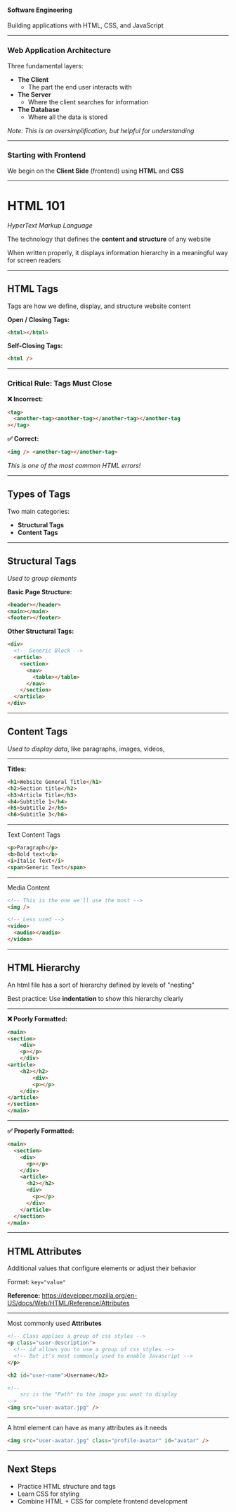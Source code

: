 #### Software Engineering

Building applications with HTML, CSS, and JavaScript

---

### Web Application Architecture

Three fundamental layers:

- **The Client** <!-- element class="fragment" -->
  - The part the end user interacts with <!-- element class="fragment" -->
- **The Server** <!-- element class="fragment" -->
  - Where the client searches for information<!-- element class="fragment" -->
- **The Database** <!-- element class="fragment" -->
  - Where all the data is stored<!-- element class="fragment" -->

<!-- element class="fragment" -->

_Note: This is an oversimplification, but helpful for understanding_

---

### Starting with Frontend

We begin on the **Client Side** (frontend) using **HTML** and **CSS**

---

# HTML 101

_HyperText Markup Language_

<!-- element class="fragment" -->

The technology that defines the **content and structure** of any website

<!-- element class="fragment" -->

When written properly, it displays information hierarchy in a meaningful way for screen readers

<!-- element class="fragment" -->

---

## HTML Tags

Tags are how we define, display, and structure website content

 <!-- element class="fragment" -->

**Open / Closing Tags:**

 <!-- element class="fragment" -->

```html
<html></html>
```

<!-- element class="fragment" -->

**Self-Closing Tags:**

 <!-- element class="fragment" -->

```html
<html />
```

 <!-- element class="fragment" -->

---

### Critical Rule: Tags Must Close

**❌ Incorrect:**

<!-- element class="fragment" -->

```html
<tag>
  <another-tag><another-tag></another-tag></another-tag
></tag>
```

<!-- element class="fragment" -->

**✅ Correct:**

<!-- element class="fragment" -->

```html
<img /> <another-tag></another-tag>
```

<!-- element class="fragment" -->

_This is one of the most common HTML errors!_

<!-- element class="fragment" -->

---

## Types of Tags

Two main categories:

- **Structural Tags** <!-- element class="fragment" -->
- **Content Tags** <!-- element class="fragment" -->

---

## Structural Tags

_Used to group elements_

**Basic Page Structure:**

<!-- element class="fragment" -->

```html
<header></header>
<main></main>
<footer></footer>
```

<!-- element class="fragment" -->

**Other Structural Tags:**

<!-- element class="fragment" -->

```html
<div>
  <!-- Generic Block -->
  <article>
    <section>
      <nav>
        <table></table>
      </nav>
    </section>
  </article>
</div>
```

<!-- element class="fragment" -->

---

## Content Tags

_Used to display data_, like paragraphs, images, videos,

---

**Titles:**

```html
<h1>Website General Title</h1>
<h2>Section title</h2>
<h3>Article Title</h3>
<h4>Subtitle 1</h4>
<h5>Subtitle 2</h5>
<h6>Subtitle 3</h6>
```

<!-- element class="fragment" -->

---

Text Content Tags

```html
<p>Paragraph</p>
<b>Bold text</b>
<i>Italic Text</i>
<span>Generic Text</span>
```

<!-- element class="fragment" -->

---

Media Content

```html
<!-- This is the one we'll use the most -->
<img />

<!-- Less used -->
<video>
  <audio></audio>
</video>
```

<!-- element class="fragment" -->

---

## HTML Hierarchy

An html file has a sort of hierarchy defined by levels of "nesting"

Best practice: Use **indentation** to show this hierarchy clearly

<!-- element class="fragment" -->

---

**❌ Poorly Formatted:**

```html
<main>
<section>
	<div>
	<p></p>
	</div>
<article>
	<h2></h2>
		<div>
		<p></p>
	</div>
</article>
</section>
</main>
```

<!-- element class="fragment" -->

---

**✅ Properly Formatted:**

```html
<main>
  <section>
    <div>
      <p></p>
    </div>
    <article>
      <h2></h2>
      <div>
        <p></p>
      </div>
    </article>
  </section>
</main>
```

<!-- element class="fragment" -->

---

## HTML Attributes

Additional values that configure elements or adjust their behavior

Format: `key="value"`

<!-- element class="fragment" -->

**Reference:** https://developer.mozilla.org/en-US/docs/Web/HTML/Reference/Attributes

<!-- element class="fragment" -->

---

Most commonly used **Attributes**

```html
<!-- Class applies a group of css styles -->
<p class="user-description">
  <!-- id allows you to use a group of css styles -->
  <!-- But it's most commonly used to enable Javascript -->
</p>

<h2 id="user-name">Username</h2>

<!-- 
	src is the "Path" to the image you want to display 
-->
<img src="user-avatar.jpg" />
```

<!-- element class="fragment" -->

---

A html element can have as many attributes as it needs

```html
<img src="user-avatar.jpg" class="profile-avatar" id="avatar" />
```

<!-- element class="fragment" -->

---

## Next Steps

- Practice HTML structure and tags
- Learn CSS for styling
- Combine HTML + CSS for complete frontend development
